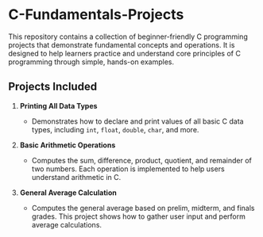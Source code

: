 # C-Fundamentals-Projects

This repository contains a collection of beginner-friendly C programming projects that demonstrate fundamental concepts and operations. It is designed to help learners practice and understand core principles of C programming through simple, hands-on examples.

## Projects Included

1. **Printing All Data Types**
   - Demonstrates how to declare and print values of all basic C data types, including `int`, `float`, `double`, `char`, and more.

2. **Basic Arithmetic Operations**
   - Computes the sum, difference, product, quotient, and remainder of two numbers. Each operation is implemented to help users understand arithmetic in C.

3. **General Average Calculation**
   - Computes the general average based on prelim, midterm, and finals grades. This project shows how to gather user input and perform average calculations.
